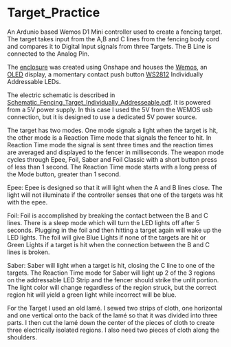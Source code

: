 # Target_Practice

An Ardunio based Wemos D1 Mini controller used to create a fencing target. The target takes input from the A,B and C lines from the fencing body cord and compares it to Digital Input signals from three Targets. The B Line is connected to the Analog Pin.

The [enclosure](https://cad.onshape.com/documents/c0f35fa07750503116a4982c/w/df9ccf835c31fb7563f26bd6/e/0c82ad34fe834bd92dafb4dc) was created using Onshape and houses the [Wemos](https://www.amazon.com/Organizer-ESP8266-Internet-Development-Compatible/dp/B081PX9YFV/ref=sr_1_3?keywords=wemos+d1+mini&sr=8-3), an [OLED](https://www.amazon.com/UMLIFE-Display-Self-Luminous-Compatible-Raspberry/dp/B08R8L1TH4/?_encoding=UTF8&pd_rd_w=Kzsju&content-id=amzn1.sym.bc5f3394-3b4c-4031-8ac0-18107ac75816&pf_rd_p=bc5f3394-3b4c-4031-8ac0-18107ac75816&pf_rd_r=CRXQWB9QZYRWXPBNCBZK&pd_rd_wg=VQfky&pd_rd_r=fad0c309-e2f0-4750-94bb-b51cbfe27756&ref_=pd_gw_ci_mcx_mr_hp_atf_m&th=1) display, a momentary contact push button [WS2812](https://www.amazon.com/BTF-LIGHTING-Flexible-Individually-Addressable-Non-waterproof/dp/B01CDTEJBG/ref=sxin_16_pa_sp_search_thematic_sspa?content-id=amzn1.sym.9aaeff48-3310-46df-94ec-ea59eda4c869%3Aamzn1.sym.9aaeff48-3310-46df-94ec-ea59eda4c869&cv_ct_cx=ws2812b%2Bled%2Bstrip&keywords=ws2812b%2Bled%2Bstrip&pd_rd_i=B01CDTEJBG&pd_rd_r=243e2b19-9ba6-4468-9cfc-878a01be8559&pd_rd_w=z607i&pd_rd_wg=7a3mR&pf_rd_p=9aaeff48-3310-46df-94ec-ea59eda4c869&pf_rd_r=Y0J400D35XPYA4JBNP74&sbo=RZvfv%2F%2FHxDF%2BO5021pAnSA%3D%3D&sr=1-1-2b34d040-5c83-4b7f-ba01-15975dfb8828-spons&spLa=ZW5jcnlwdGVkUXVhbGlmaWVyPUEyWkhIMEEySDNRRVY2JmVuY3J5cHRlZElkPUEwNzQ2NzA0TFQ2WjFEUk5MV0dUJmVuY3J5cHRlZEFkSWQ9QTAwMDA5NThWS0s4UUpSQTRMUU4md2lkZ2V0TmFtZT1zcF9zZWFyY2hfdGhlbWF0aWMmYWN0aW9uPWNsaWNrUmVkaXJlY3QmZG9Ob3RMb2dDbGljaz10cnVl&th=1) Individually Addressable LEDs.

The electric schematic is described in [Schematic_Fencing_Target_Individually_Addresseable.pdf](Schematic_Fencing_Target_Individually_Addresseable.pdf). It is powered from a 5V power supply. In this case I used the 5V from the WEMOS usb connection, but it is designed to use a dedicated 5V power source.

The target has two modes. One mode signals a light when the target is hit, the other mode is a Reaction Time mode that signals the fencer to hit. In Reaction Time mode the signal is sent three times and the reaction times are averaged and displayed to the fencer in milliseconds. The weapon mode cycles through Epee, Foil, Saber and Foil Classic with a short button press of less than 1 second. The Reaction Time mode starts with a long press of the Mode button, greater than 1 second.

Epee: Epee is designed so that it will light when the A and B lines close. The light will not illuminate if the controller senses that one of the targets was hit with the epee.

Foil: Foil is accomplished by breaking the contact between the B and C lines. There is a sleep mode which will turn the LED lights off after 5 seconds. Plugging in the foil and then hitting a target again will wake up the LED lights. The foil will give Blue Lights if none of the targets are hit or Green Lights if a target is hit when the connection between the B and C lines is broken.

Saber: Saber will light when a target is hit, closing the C line to one of the targets. The Reaction Time mode for Saber will light up 2 of the 3 regions on the addressable LED Strip and the fencer should strike the unlit portion. The light color will change regardless of the region struck, but the correct region hit will yield a green light while incorrect will be blue.

For the Target I used an old lamé. I sewed two strips of cloth, one horizontal and one vertical onto the back of the lamé so that it was divided into three parts. I then cut the lamé down the center of the pieces of cloth to create three electrically isolated regions. I also need two pieces of cloth along the shoulders.

